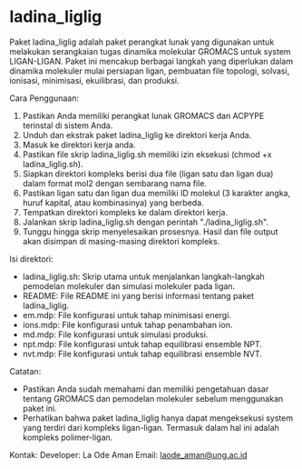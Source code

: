 # ladina_liglig
Paket ladina_liglig adalah paket perangkat lunak yang digunakan untuk melakukan serangkaian tugas dinamika molekular GROMACS untuk system LIGAN-LIGAN. Paket ini mencakup berbagai langkah yang diperlukan dalam dinamika molekuler mulai persiapan ligan, pembuatan file topologi, solvasi, ionisasi, minimisasi, ekuilibrasi, dan produksi.

Cara Penggunaan:
1. Pastikan Anda memiliki perangkat lunak GROMACS dan ACPYPE terinstal di sistem Anda.
2. Unduh dan ekstrak paket ladina_liglig ke direktori kerja Anda.
3. Masuk ke direktori kerja anda.
4. Pastikan file skrip ladina_liglig.sh memiliki izin eksekusi (chmod +x ladina_liglig.sh).
5. Siapkan direktori kompleks berisi dua file (ligan satu dan ligan dua) dalam format mol2 dengan sembarang nama file.
6. Pastikan ligan satu dan ligan dua memiliki ID molekul (3 karakter angka, huruf kapital, atau kombinasinya) yang berbeda.
7. Tempatkan direktori kompleks ke dalam direktori kerja.
8. Jalankan skrip ladina_liglig.sh dengan perintah "./ladina_liglig.sh".
9. Tunggu hingga skrip menyelesaikan prosesnya. Hasil dan file output akan disimpan di masing-masing direktori kompleks.

Isi direktori:
- ladina_liglig.sh: Skrip utama untuk menjalankan langkah-langkah pemodelan molekuler dan simulasi molekuler pada ligan.
- README: File README ini yang berisi informasi tentang paket ladina_liglig.
- em.mdp: File konfigurasi untuk tahap minimisasi energi.
- ions.mdp: File konfigurasi untuk tahap penambahan ion.
- md.mdp: File konfigurasi untuk simulasi produksi.
- npt.mdp: File konfigurasi untuk tahap equilibrasi ensemble NPT.
- nvt.mdp: File konfigurasi untuk tahap equilibrasi ensemble NVT.

Catatan:
- Pastikan Anda sudah memahami dan memiliki pengetahuan dasar tentang GROMACS dan pemodelan molekuler sebelum menggunakan paket ini.
- Perhatikan bahwa paket ladina_liglig hanya dapat mengeksekusi system yang terdiri dari kompleks ligan-ligan. Termasuk dalam hal ini adalah kompleks polimer-ligan.

Kontak:
Developer: La Ode Aman
Email: laode_aman@ung.ac.id


